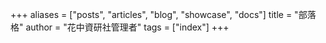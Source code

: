 +++
aliases = ["posts", "articles", "blog", "showcase", "docs"]
title = "部落格"
author = "花中資研社管理者"
tags = ["index"]
+++
